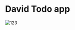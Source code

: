 # David Todo app 

![123](https://github.com/user-attachments/assets/72bbe16d-4014-4f25-9079-fb8cbb7c6dea)
